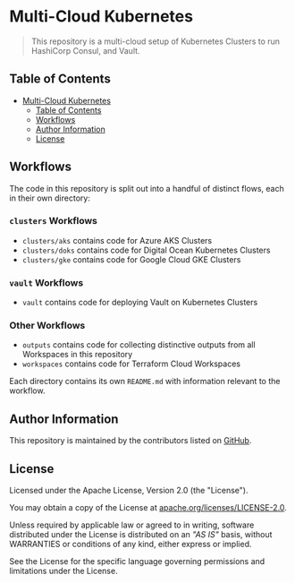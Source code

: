 # Multi-Cloud Kubernetes

> This repository is a multi-cloud setup of Kubernetes Clusters to run HashiCorp Consul, and Vault.

## Table of Contents

- [Multi-Cloud Kubernetes](#multi-cloud-kubernetes)
  - [Table of Contents](#table-of-contents)
  - [Workflows](#workflows)
  - [Author Information](#author-information)
  - [License](#license)

## Workflows

The code in this repository is split out into a handful of distinct flows, each in their own directory:

### `clusters` Workflows

* `clusters/aks` contains code for Azure AKS Clusters
* `clusters/doks` contains code for Digital Ocean Kubernetes Clusters
* `clusters/gke` contains code for Google Cloud GKE Clusters

### `vault` Workflows

* `vault` contains code for deploying Vault on Kubernetes Clusters

### Other Workflows

* `outputs` contains code for collecting distinctive outputs from all Workspaces in this repository
* `workspaces` contains code for Terraform Cloud Workspaces

Each directory contains its own `README.md` with information relevant to the workflow.

## Author Information

This repository is maintained by the contributors listed on [GitHub](https://github.com/ksatirli/multi-cloud-kubernetes/graphs/contributors).

## License

Licensed under the Apache License, Version 2.0 (the "License").

You may obtain a copy of the License at [apache.org/licenses/LICENSE-2.0](http://www.apache.org/licenses/LICENSE-2.0).

Unless required by applicable law or agreed to in writing, software distributed under the License is distributed on an _"AS IS"_ basis, without WARRANTIES or conditions of any kind, either express or implied.

See the License for the specific language governing permissions and limitations under the License.

